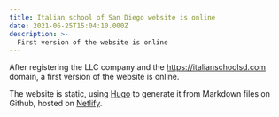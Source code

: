 ```yaml
---
title: Italian school of San Diego website is online
date: 2021-06-25T15:04:10.000Z
description: >-
  First version of the website is online
---
```


After registering the LLC company and the <https://italianschoolsd.com> domain,
a first version of the website is online.

The website is static, using [Hugo](https://gohugo.io) to generate it from Markdown files on Github,
hosted on [Netlify](https://netlify.com).
